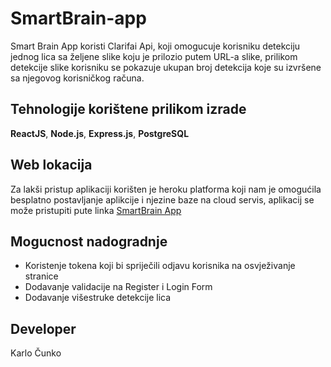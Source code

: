 # SmartBrain-app
Smart Brain App koristi Clarifai Api, koji omogucuje korisniku detekciju jednog lica sa željene slike koju je prilozio putem URL-a slike, prilikom detekcije slike korisniku se pokazuje ukupan broj detekcija koje su izvršene sa njegovog korisničkog računa.


## Tehnologije korištene prilikom izrade
**ReactJS**, **Node.js**, **Express.js**, **PostgreSQL**

## Web lokacija
Za lakši pristup aplikaciji korišten je heroku platforma koji nam je omogućila besplatno postavljanje aplikcije i njezine baze na cloud servis, aplikacij se može pristupiti pute linka  [SmartBrain App](https://peaceful-sands-92675.herokuapp.com/)


## Mogucnost nadogradnje
* Koristenje tokena koji bi spriječili odjavu korisnika na osvježivanje stranice 
* Dodavanje validacije na Register i Login Form 
* Dodavanje višestruke detekcije lica 

## Developer 
Karlo Čunko
